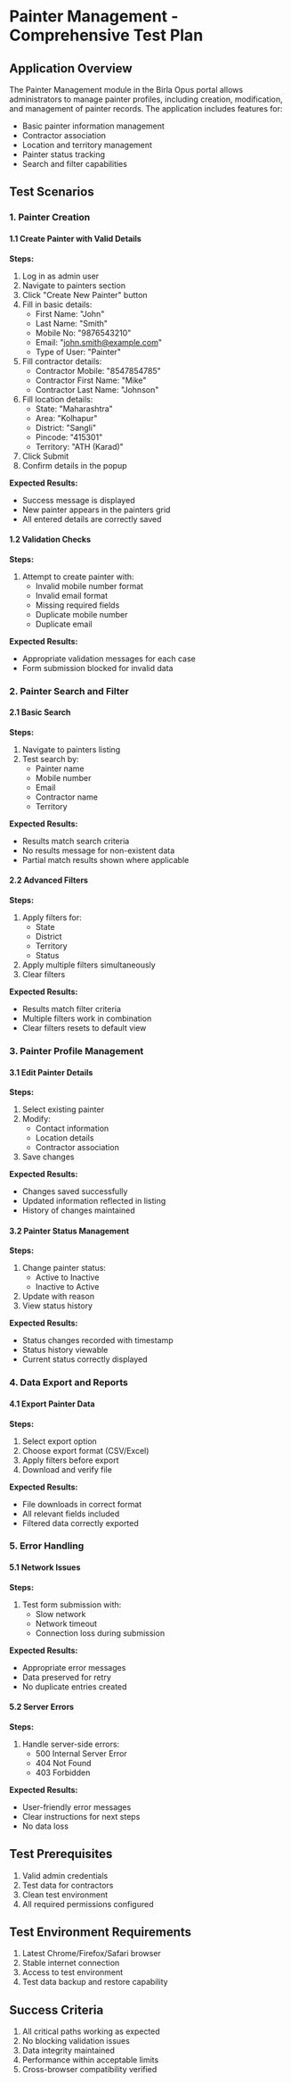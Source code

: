 # Painter Management - Comprehensive Test Plan

## Application Overview

The Painter Management module in the Birla Opus portal allows administrators to manage painter profiles, including creation, modification, and management of painter records. The application includes features for:

- Basic painter information management
- Contractor association
- Location and territory management
- Painter status tracking
- Search and filter capabilities

## Test Scenarios

### 1. Painter Creation

#### 1.1 Create Painter with Valid Details
**Steps:**
1. Log in as admin user
2. Navigate to painters section
3. Click "Create New Painter" button
4. Fill in basic details:
   - First Name: "John"
   - Last Name: "Smith"
   - Mobile No: "9876543210"
   - Email: "john.smith@example.com"
   - Type of User: "Painter"
5. Fill contractor details:
   - Contractor Mobile: "8547854785"
   - Contractor First Name: "Mike"
   - Contractor Last Name: "Johnson"
6. Fill location details:
   - State: "Maharashtra"
   - Area: "Kolhapur"
   - District: "Sangli"
   - Pincode: "415301"
   - Territory: "ATH (Karad)"
7. Click Submit
8. Confirm details in the popup

**Expected Results:**
- Success message is displayed
- New painter appears in the painters grid
- All entered details are correctly saved

#### 1.2 Validation Checks
**Steps:**
1. Attempt to create painter with:
   - Invalid mobile number format
   - Invalid email format
   - Missing required fields
   - Duplicate mobile number
   - Duplicate email

**Expected Results:**
- Appropriate validation messages for each case
- Form submission blocked for invalid data

### 2. Painter Search and Filter

#### 2.1 Basic Search
**Steps:**
1. Navigate to painters listing
2. Test search by:
   - Painter name
   - Mobile number
   - Email
   - Contractor name
   - Territory

**Expected Results:**
- Results match search criteria
- No results message for non-existent data
- Partial match results shown where applicable

#### 2.2 Advanced Filters
**Steps:**
1. Apply filters for:
   - State
   - District
   - Territory
   - Status
2. Apply multiple filters simultaneously
3. Clear filters

**Expected Results:**
- Results match filter criteria
- Multiple filters work in combination
- Clear filters resets to default view

### 3. Painter Profile Management

#### 3.1 Edit Painter Details
**Steps:**
1. Select existing painter
2. Modify:
   - Contact information
   - Location details
   - Contractor association
3. Save changes

**Expected Results:**
- Changes saved successfully
- Updated information reflected in listing
- History of changes maintained

#### 3.2 Painter Status Management
**Steps:**
1. Change painter status:
   - Active to Inactive
   - Inactive to Active
2. Update with reason
3. View status history

**Expected Results:**
- Status changes recorded with timestamp
- Status history viewable
- Current status correctly displayed

### 4. Data Export and Reports

#### 4.1 Export Painter Data
**Steps:**
1. Select export option
2. Choose export format (CSV/Excel)
3. Apply filters before export
4. Download and verify file

**Expected Results:**
- File downloads in correct format
- All relevant fields included
- Filtered data correctly exported

### 5. Error Handling

#### 5.1 Network Issues
**Steps:**
1. Test form submission with:
   - Slow network
   - Network timeout
   - Connection loss during submission

**Expected Results:**
- Appropriate error messages
- Data preserved for retry
- No duplicate entries created

#### 5.2 Server Errors
**Steps:**
1. Handle server-side errors:
   - 500 Internal Server Error
   - 404 Not Found
   - 403 Forbidden

**Expected Results:**
- User-friendly error messages
- Clear instructions for next steps
- No data loss

## Test Prerequisites

1. Valid admin credentials
2. Test data for contractors
3. Clean test environment
4. All required permissions configured

## Test Environment Requirements

1. Latest Chrome/Firefox/Safari browser
2. Stable internet connection
3. Access to test environment
4. Test data backup and restore capability

## Success Criteria

1. All critical paths working as expected
2. No blocking validation issues
3. Data integrity maintained
4. Performance within acceptable limits
5. Cross-browser compatibility verified